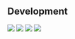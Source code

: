 ##                                  Development
<img src="https://img.shields.io/badge/python-%233776AB.svg?&style=for-the-badge&logo=python&logoColor=white" /> <img src="https://img.shields.io/badge/node.js-%23339933.svg?&style=for-the-badge&logo=node.js&logoColor=white" /> <img src="https://img.shields.io/badge/javascript-%23F7DF1E.svg?&style=for-the-badge&logo=javascript&logoColor=black" /> <img src="https://img.shields.io/badge/java-%23007396.svg?&style=for-the-badge&logo=java&logoColor=white" />

<!--
**Nasangjoon/Nasangjoon** is a ✨ _special_ ✨ repository because its `README.md` (this file) appears on your GitHub profile.
	
Here are some ideas to get you started:

